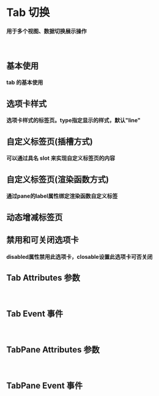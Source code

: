 <script setup>
  
import demo1 from './demo1.vue'
import demo2 from './demo2.vue'
import demo3 from './demo3.vue'
import demo4 from './demo4.vue'
import demo5 from './demo5.vue'
import demo6 from './demo6.vue'

import Attributes from './Attributes.vue'
import TabPaneAttributes from './TabPaneAttributes.vue'
import Event from './Events.vue'
import preview from '@/components/preview.vue'
</script>

# Tab 切换

#### 用于多个视图、数据切换展示操作

<br/>

## 基本使用

#### tab 的基本使用

<div class="componetnsBox">
  <demo1/>
</div>
<preview compName="tabs" demoName="demo1"/>

## 选项卡样式

#### 选项卡样式的标签页。type指定显示的样式，默认"line"

<div class="componetnsBox">
  <demo2/>
</div>
<preview compName="tabs" demoName="demo2"/>

## 自定义标签页(插槽方式)

#### 可以通过具名 slot 来实现自定义标签页的内容

<div class="componetnsBox">
  <demo3/>
</div>
<preview compName="tabs" demoName="demo3"/>

## 自定义标签页(渲染函数方式)

#### 通过pane的label属性绑定渲染函数自定义标签

<div class="componetnsBox">
  <demo4/>
</div>
<preview compName="tabs" demoName="demo4"/>

## 动态增减标签页

#### 

<div class="componetnsBox">
  <demo5/>
</div>
<preview compName="tabs" demoName="demo5"/>

## 禁用和可关闭选项卡

#### disabled属性禁用此选项卡，closable设置此选项卡可否关闭

<div class="componetnsBox">
  <demo6/>
</div>
<preview compName="tabs" demoName="demo6"/>


## Tab Attributes 参数

<Attributes/>
<br/>

## Tab Event 事件

<Event/>
<br/>

## TabPane  Attributes 参数

<TabPaneAttributes/>
<br/>

## TabPane  Event 事件

<Event/>
<br/>


